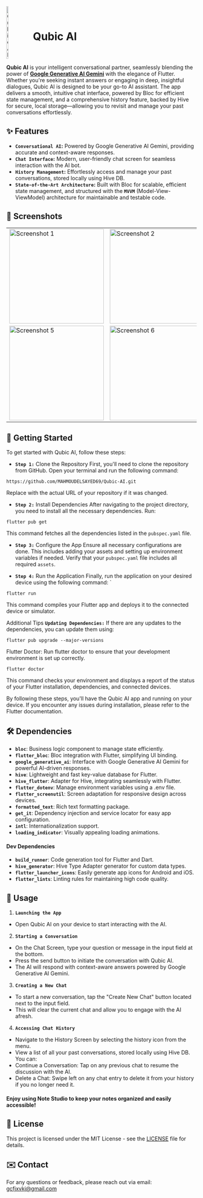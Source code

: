 <div style="display: flex; align-items: center;">
 <img src="https://github.com/user-attachments/assets/7a182490-7e90-4083-930e-62d1f45c66d4" alt="Qubic AI" style="width: 10%; margin-right: 20px;">
  <h1>Qubic AI</h1>
</div>

**Qubic AI** is your intelligent conversational partner, seamlessly blending the power of [**Google Generative AI Gemini**](https://developers.generativeai.google/) with the elegance of Flutter. Whether you're seeking instant answers or engaging in deep, insightful dialogues, Qubic AI is designed to be your go-to AI assistant. The app delivers a smooth, intuitive chat interface, powered by Bloc for efficient state management, and a comprehensive history feature, backed by Hive for secure, local storage—allowing you to revisit and manage your past conversations effortlessly.
## ✨ Features

- **`Conversational AI`:** Powered by Google Generative AI Gemini, providing accurate and context-aware responses.
- **`Chat Interface`:** Modern, user-friendly chat screen for seamless interaction with the AI bot.
- **`History Management`:** Effortlessly access and manage your past conversations, stored locally using Hive DB.
- **`State-of-the-Art Architecture`:** Built with Bloc for scalable, efficient state management, and structured with the **`MVVM`** (Model-View-ViewModel) architecture for maintainable and testable code.


## 📱 Screenshots
<table>
  <tr>
    <td><img src="https://github.com/user-attachments/assets/66df802c-4500-44c7-8a35-5047da9db25b" alt="Screenshot 1" width="250"/></td>
    <td><img src="https://github.com/user-attachments/assets/893a3a3b-0a88-4a44-8eba-0ebce4bb8503" alt="Screenshot 2" width="250"/></td>
       <td><img src="https://github.com/user-attachments/assets/99432f04-3e82-4f72-b9b1-314df3d19e35" alt="Screenshot 3" width="250"/></td>
    <td><img src="https://github.com/user-attachments/assets/8df971c4-a349-45b4-af49-5d45806fa7ae" alt="Screenshot 4" width="250"/></td>
  </tr>
  <tr>
    <td><img src="https://github.com/user-attachments/assets/981aa5c3-5c81-4858-a7cc-98e51aeba3ef" alt="Screenshot 5" width="250"/></td>
    <td><img src="https://github.com/user-attachments/assets/f56ab606-5658-45b7-af06-f3339b44e425" alt="Screenshot 6" width="250"/></td>
    <td><img src="https://github.com/user-attachments/assets/9c463e01-4ac6-40d7-8dd7-deb480270194" alt="Screenshot 7" width="250"/></td>
  </tr>
</table>
 
## 🚀 Getting Started

To get started with Qubic AI, follow these steps:

- **`Step 1:`** Clone the Repository
First, you'll need to clone the repository from GitHub. Open your terminal and run the following command:
```
https://github.com/MAHMOUDELSAYED69/Qubic-AI.git
```
Replace <repository-url> with the actual URL of your repository if it was changed.

- **`Step 2:`** Install Dependencies
After navigating to the project directory, you need to install all the necessary dependencies. Run:
```
flutter pub get
```
This command fetches all the dependencies listed in the `pubspec.yaml` file.

- **`Step 3:`** Configure the App
Ensure all necessary configurations are done. This includes adding your assets and setting up environment variables if needed. Verify that your `pubspec.yaml` file includes all required `assets`.

- **`Step 4:`** Run the Application
Finally, run the application on your desired device using the following command:
`
```
flutter run
```
This command compiles your Flutter app and deploys it to the connected device or simulator.

Additional Tips
**`Updating Dependencies:`** If there are any updates to the dependencies, you can update them using:
```
flutter pub upgrade --major-versions
```
Flutter Doctor: Run flutter doctor to ensure that your development environment is set up correctly.
```
flutter doctor
```
This command checks your environment and displays a report of the status of your Flutter installation, dependencies, and connected devices.

By following these steps, you'll have the Qubic AI app and running on your device. If you encounter any issues during installation, please refer to the Flutter documentation.

## 🛠 Dependencies
- **`bloc`**: Business logic component to manage state efficiently.
- **`flutter_bloc`**: Bloc integration with Flutter, simplifying UI binding.
- **`google_generative_ai`**: Interface with Google Generative AI Gemini for powerful AI-driven responses.
- **`hive`**: Lightweight and fast key-value database for Flutter.
- **`hive_flutter`**: Adapter for Hive, integrating seamlessly with Flutter.
- **`flutter_dotenv`**: Manage environment variables using a .env file.
- **`flutter_screenutil`**: Screen adaptation for responsive design across devices.
- **`formatted_text`**: Rich text formatting package.
- **`get_it`**: Dependency injection and service locator for easy app configuration.
- **`intl`**: Internationalization support.
- **`loading_indicator`**: Visually appealing loading animations.
#### Dev Dependencies
- **`build_runner`**: Code generation tool for Flutter and Dart.
- **`hive_generator`**: Hive Type Adapter generator for custom data types.
- **`flutter_launcher_icons`**: Easily generate app icons for Android and iOS.
- **`flutter_lints`**: Linting rules for maintaining high code quality.

## 🚀 Usage
1. **`Launching the App`**
- Open Qubic AI on your device to start interacting with the AI.
2. **`Starting a Conversation`**
- On the Chat Screen, type your question or message in the input field at the bottom.
- Press the send button to initiate the conversation with Qubic AI.
- The AI will respond with context-aware answers powered by Google Generative AI Gemini.
3. **`Creating a New Chat`**
- To start a new conversation, tap the "Create New Chat" button located next to the input field.
- This will clear the current chat and allow you to engage with the AI afresh.
4. **`Accessing Chat History`**
- Navigate to the History Screen by selecting the history icon from the menu.
- View a list of all your past conversations, stored locally using Hive DB.
You can:
- Continue a Conversation: Tap on any previous chat to resume the discussion with the AI.
- Delete a Chat: Swipe left on any chat entry to delete it from your history if you no longer need it.

#### Enjoy using Note Studio to keep your notes organized and easily accessible!

## 📄 License

This project is licensed under the MIT License - see the [LICENSE](LICENSE) file for details.

## ✉️ Contact

For any questions or feedback, please reach out via email: [gcfjxvkj@gmail.com](gcfjxvkj@gmail.com)
